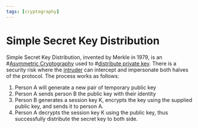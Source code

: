 ```yaml
---
tags: [cryptography]
---
```


# Simple Secret Key Distribution

Simple Secret Key Distribution, invented by Merkle in 1979, is an
#[Asymmetric Cryptography](202203221212.md) used to #[distribute private key](202210062203.md).
There is a security risk where the [intruder](202209281128.md) can intercept and
impersonate both halves of the protocol. The process works as follows:
1. Person A will generate a new pair of temporary public key
2. Person A sends person B the public key with their identity
3. Person B generates a session key K, encrypts the key using the supplied
   public key, and sends it to person A.
4. Person A decrypts the session key K using the public key, thus successfully
   distribute the secret key to both side.
